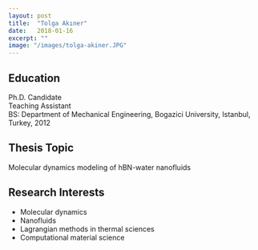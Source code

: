 ```yaml
---
layout: post
title:  "Tolga Akıner"
date:   2018-01-16
excerpt: ""
image: "/images/tolga-akiner.JPG"
---
```


## Education
Ph.D. Candidate <br>
Teaching Assistant <br>
BS: Department of Mechanical Engineering, Bogazici University, Istanbul, Turkey, 2012 <br>

## Thesis Topic
Molecular dynamics modeling of hBN-water nanofluids 

## Research Interests
- Molecular dynamics
- Nanofluids
- Lagrangian methods in thermal sciences
- Computational material science
